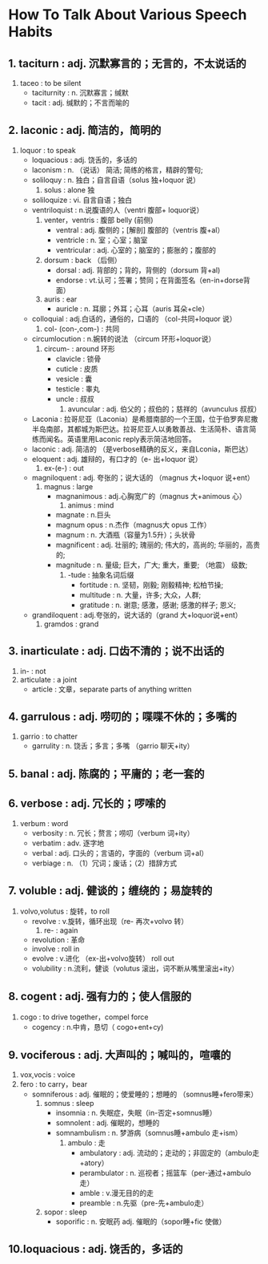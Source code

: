 # How To Talk About Various Speech Habits

## 1. taciturn                      :		 	adj. 沉默寡言的；无言的，不太说话的
1. taceo                           	: 			to be silent
	- taciturnity                	:    		n. 沉默寡言；缄默
	- tacit                         :     		adj. 缄默的；不言而喻的

## 2. laconic                       :		 	adj. 简洁的，简明的
1. loquor                          : 			to speak                             
	- loquacious                   :			adj. 饶舌的，多话的         
	- laconism						:			n.	（说话） 简洁; 简练的格言，精辟的警句;
	- soliloquy                    :    		n. 独白；自言自语（solus 独+loquor 说）    
		1. solus 					:			alone 独
	- soliloquize                  :     		vi. 自言自语；独白        
	- ventriloquist                :   			n.说腹语的人（ventri 腹部+ loquor说）
		1. venter，ventris 			:			腹部 belly  (前侧)
			- ventral               :           adj. 腹侧的；[解剖] 腹部的（ventris 腹+al）
			- ventricle             :           n. 室；心室；脑室 
			- ventricular          	:           adj. 心室的；脑室的；膨胀的；腹部的     
		2. dorsum                  	:           back     （后侧）              
			- dorsal              	:           adj. 背部的；背的，背侧的（dorsum 背+al)
			- endorse               :           vt.认可；签署；赞同；在背面签名（en-in+dorse背面）
		3. auris                    :			ear               
			- auricle               :           n. 耳廓；外耳；心耳（auris 耳朵+cle） 
	- colloquial                   :     		adj.白话的，通俗的，口语的 （col-共同+loquor 说）  
		1. col- (con-,com-)			:			共同    
	- circumlocution               :			n.婉转的说法 （circum 环形+loquor说）
		1. circum- 					:			around 环形
			- clavicle				:			锁骨
			- cuticle				:			皮质
			- vesicle				:			囊
			- testicle				:			睾丸
			- uncle					:			叔叔
				1. avuncular        :           adj. 伯父的；叔伯的；慈祥的（avunculus 叔叔）   
	- Laconia						:			拉哥尼亚（Laconia）是希腊南部的一个王国，位于伯罗奔尼撒半岛南部，其都城为斯巴达。拉哥尼亚人以勇敢善战、生活简朴、语言简练而闻名。英语里用Laconic reply表示简洁地回答。
	- laconic                      :  			adj. 简洁的 （是verbose精确的反义，来自Lconia，斯巴达）
	- eloquent                     :  			adj. 雄辩的，有口才的（e- 出+loquor 说）
		1. ex-(e-) 					:			out
	- magniloquent                :				adj. 夸张的；说大话的 （magnus 大+loquor 说+ent）
		1. magnus                 :          	large
			- magnanimous         :      		adj.心胸宽广的（magnus 大+animous 心）
				1. animus         :				mind
			- magnate             :         	n.巨头                      
			- magnum opus         :   			n.杰作（magnus大   opus 工作）   
			- magnum              :        		n. 大酒瓶（容量为1.5升）；头状骨
			- magnificent			:			adj.	壮丽的; 瑰丽的; 伟大的，高尚的; 华丽的，高贵的;
			- magnitude				:			n.	量级; 巨大，广大; 重大，重要; （地震） 级数;
				1. -tude			:			抽象名词后缀
					- fortitude		:			n.	坚韧，刚毅; 刚毅精神; 松柏节操;
					- multitude		:			n.	大量，许多; 大众，人群;
					- gratitude		:			n.	谢意; 感激，感谢; 感激的样子; 恩义;
	- grandiloquent               :				adj.夸张的，说大话的（grand 大+loquor说+ent）
		1. gramdos                :         	grand

## 3. inarticulate                  :	 		adj. 口齿不清的；说不出话的 
1. in- 								:			not  
2. articulate                       :           a joint   
	- article 						:			文章，separate parts of anything written

## 4. garrulous                     :	 		adj. 唠叨的；喋喋不休的；多嘴的  
1. garrio                           :			to chatter    
	- garrulity                     :    		n. 饶舌；多言；多嘴 （garrio 聊天+ity） 

## 5. banal                         :		 	adj. 陈腐的；平庸的；老一套的

## 6. verbose                       :	 		adj. 冗长的；啰嗦的  
1. verbum                           :			word
	- verbosity                     : 			n. 冗长；赘言；唠叨（verbum 词+ity）
	- verbatim                      :   		adv. 逐字地
	- verbal                        :     		adj. 口头的；言语的，字面的（verbum 词+al）                
	- verbiage                      :  			n. （1）冗词；废话；（2）措辞方式  


## 7. voluble                       :		 	adj. 健谈的；缠绕的；易旋转的
1. volvo,volutus         			:           旋转，to roll
	- revolve                       :   		v.旋转，循环出现（re- 再次+volvo 转） 
		1. re- 						:			again               
	- revolution					:			革命
	- involve						:			roll in    
	- evolve                       	:    		v.进化 （ex-出+volvo旋转） roll out
	- volubility                    :    		n.流利，健谈（volutus 滚出，词不断从嘴里滚出+ity）                      

## 8. cogent                        :	 		adj. 强有力的；使人信服的
1. cogo                            : 	 	 	to drive together，compel force
	- cogency                      :   			n.中肯，恳切（ cogo+ent+cy)                                        

## 9. vociferous                    :	 		adj. 大声叫的；喊叫的，喧嚷的      
1. vox,vocis                       :            voice  
2. fero                            :            to carry，bear             
	- somniferous                  :       		adj. 催眠的；使爱睡的；想睡的 （somnus睡+fero带来）     
		1. somnus                  : 	        sleep                  
			- insomnia                 :       		n. 失眠症，失眠（in-否定+somnus睡）  
			- somnolent                :           	adj. 催眠的，想睡的    
			- somnambulism             :   		    n. 梦游病（somnus睡+ambulo 走+ism）    
				1. ambulo				:			走
					- ambulatory      	:     		adj. 流动的；走动的；非固定的（ambulo走+atory）     
					- perambulator      :           n. 巡视者；摇篮车（per-通过+ambulo走）         
					- amble             :           v.漫无目的的走                              
					- preamble          :           n.先驱（pre-先+ambulo走）
		2. sopor                        :           sleep     
			- soporific                 :           n. 安眠药 adj. 催眠的（sopor睡+fic 使做）
		

## 10.loquacious                    :	 		adj. 饶舌的，多话的         
